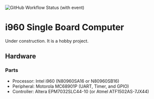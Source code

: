 ![GitHub Workflow Status (with event)](https://img.shields.io/github/actions/workflow/status/nkito/i960_SBC/docker-image.yml)

# i960 Single Board Computer

Under construction. It is a hobby project.

## Hardware

### Parts

* Processor: Intel i960 (N80960SA16 or N80960SB16)
* Peripheral: Motorola MC68901P (UART, Timer, and GPIO)
* Controller: Altera EPM7032SLC44-10 (or Atmel ATF1502AS-7JX44)

